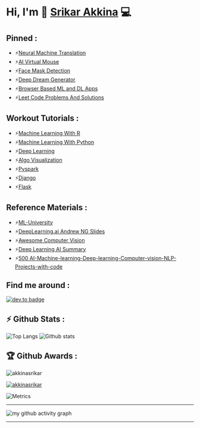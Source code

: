 # Hi, I'm 👋 [Srikar Akkina](https://akkinasrikar.github.io) :computer:
## Pinned :
- ⚡[Neural Machine Translation](https://github.com/akkinasrikar/Neural-Machine-Translation)
- ⚡[AI Virtual Mouse](https://github.com/akkinasrikar/AI-Virtual-Mouse)
- ⚡[Face Mask Detection](https://github.com/akkinasrikar/Face-Mask-Detection)
- ⚡[Deep Dream Generator](https://github.com/akkinasrikar/Deep-dream-generator)
- ⚡[Browser Based ML and DL Apps](https://github.com/akkinasrikar/Web-browser-based-machine-learning-and-deep-learning-applications)
- ⚡[Leet Code Problems And Solutions](https://github.com/akkinasrikar/Leet-code-problems)

## Workout Tutorials :
- ⚡[Machine Learning With R](https://github.com/akkinasrikar/Machine-Learning-with-R)
- ⚡[Machine Learning With Python](https://github.com/akkinasrikar/machine-learning)
- ⚡[Deep Learning](https://github.com/akkinasrikar/Deep-Learning)
- ⚡[Algo Visualization](https://github.com/akkinasrikar/visualization-of-algorithms-with-processing)
- ⚡[Pyspark](https://github.com/akkinasrikar/Spark-and-Python-for-Big-Data-with-PySpark)
- ⚡[Django](https://github.com/akkinasrikar/Django-framework)
- ⚡[Flask](https://github.com/akkinasrikar/Flask)

## Reference Materials :
- ⚡[ML-University](https://github.com/akkinasrikar/ML-University)
- ⚡[DeepLearning.ai Andrew NG Slides](https://github.com/akkinasrikar/Deeplearning.ai-Andrew-NG-Slides)
- ⚡[Awesome Computer Vision](https://github.com/akkinasrikar/awesome-computer-vision)
- ⚡[Deep Learning AI Summary](https://github.com/akkinasrikar/DeepLearning.ai-Summary)
- ⚡[500 AI-Machine-learning-Deep-learning-Computer-vision-NLP-Projects-with-code](https://github.com/akkinasrikar/500-AI-Machine-learning-Deep-learning-Computer-vision-NLP-Projects-with-code)

## Find me around : 

[![dev.to badge](https://img.shields.io/badge/linkedin-srikarakkina-%230177B5?style=flat&logo=linkedin)](https://www.linkedin.com/in/srikarakkina)


## :zap: Github Stats :

![Top Langs](https://github-readme-stats.vercel.app/api/top-langs/?username=akkinasrikar&theme=cobalt&langs_count=10&layout=compact) 
![Github stats](https://github-readme-stats.vercel.app/api?username=akkinasrikar&theme=calm&show_icons=true&count_private=true)

## :trophy: Github Awards :

<p align="left"> <img src="https://komarev.com/ghpvc/?username=akkinasrikar&label=Profile%20views&color=0e75b6&style=flat" alt="akkinasrikar" /> </p>
<p align="left"> 
	<a href="https://github.com/ryo-ma/github-profile-trophy">
	<img src="https://github-profile-trophy.vercel.app/?username=akkinasrikar&theme=chalk&margin-w=15" alt="akkinasrikar" />
	</a> 
</p>

![Metrics](https://metrics.lecoq.io/akkinasrikar)

 <hr>

![my github activity graph](https://activity-graph.herokuapp.com/graph?username=akkinasrikar&bg_color=22272e&color=9BE8A8&line=9BE8A8&point=40C363&area=false&hide_border=true)

<hr>
